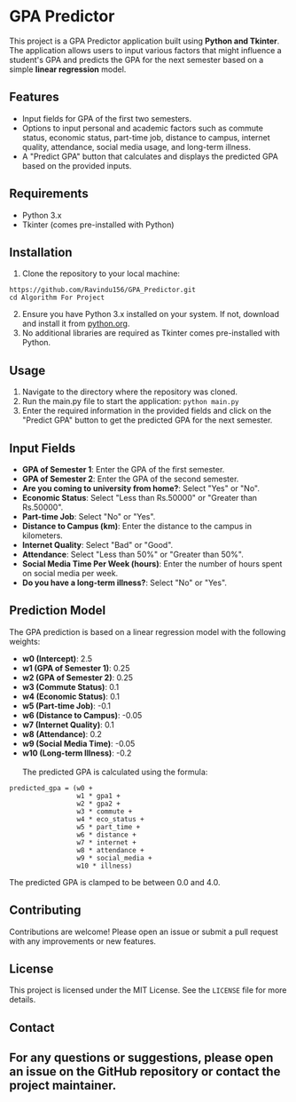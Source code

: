 # GPA Predictor
This project is a GPA Predictor application built using **Python and Tkinter**. The application allows users to input various factors that might influence a student's GPA and predicts the GPA for the next semester based on a simple **linear regression** model.
## Features
-	Input fields for GPA of the first two semesters.
-	Options to input personal and academic factors such as commute status, economic status, part-time job, distance to campus, internet quality, attendance, social media usage, and long-term illness.
-	A "Predict GPA" button that calculates and displays the predicted GPA based on the provided inputs.
## Requirements
-	Python 3.x
-	Tkinter (comes pre-installed with Python)
## Installation
1.	Clone the repository to your local machine:
```
https://github.com/Ravindu156/GPA_Predictor.git
cd Algorithm For Project
```
2.	Ensure you have Python 3.x installed on your system. If not, download and install it from [python.org]( https://www.python.org/).
3.	No additional libraries are required as Tkinter comes pre-installed with Python.
## Usage
1.	Navigate to the directory where the repository was cloned.
2.	Run the main.py file to start the application:
`python main.py`
3.	Enter the required information in the provided fields and click on the "Predict GPA" button to get the predicted GPA for the next semester.

## Input Fields
-	**GPA of Semester 1**: Enter the GPA of the first semester.
-	**GPA of Semester 2**: Enter the GPA of the second semester.
-	**Are you coming to university from home?**: Select "Yes" or "No".
-	**Economic Status**: Select "Less than Rs.50000" or "Greater than Rs.50000".
-	**Part-time Job**: Select "No" or "Yes".
-	**Distance to Campus (km)**: Enter the distance to the campus in kilometers.
-	**Internet Quality**: Select "Bad" or "Good".
-	**Attendance**: Select "Less than 50%" or "Greater than 50%".
-	**Social Media Time Per Week (hours)**: Enter the number of hours spent on social media per week.
-	**Do you have a long-term illness?**: Select "No" or "Yes".
## Prediction Model
The GPA prediction is based on a linear regression model with the following weights:
-	**w0 (Intercept)**: 2.5
-	**w1 (GPA of Semester 1)**: 0.25
-	**w2 (GPA of Semester 2)**: 0.25
-	**w3 (Commute Status)**: 0.1
-	**w4 (Economic Status)**: 0.1
-	**w5 (Part-time Job)**: -0.1
-	**w6 (Distance to Campus)**: -0.05
-	**w7 (Internet Quality)**: 0.1
-	**w8 (Attendance)**: 0.2
-	**w9 (Social Media Time)**: -0.05
-	**w10 (Long-term Illness)**: -0.2<br><br>
The predicted GPA is calculated using the formula:
```
predicted_gpa = (w0 + 
                 w1 * gpa1 + 
                 w2 * gpa2 + 
                 w3 * commute + 
                 w4 * eco_status + 
                 w5 * part_time + 
                 w6 * distance + 
                 w7 * internet + 
                 w8 * attendance + 
                 w9 * social_media + 
                 w10 * illness)
```
The predicted GPA is clamped to be between 0.0 and 4.0.
## Contributing
Contributions are welcome! Please open an issue or submit a pull request with any improvements or new features.
## License
This project is licensed under the MIT License. See the `LICENSE` file for more details.
## Contact
For any questions or suggestions, please open an issue on the GitHub repository or contact the project maintainer.
---

